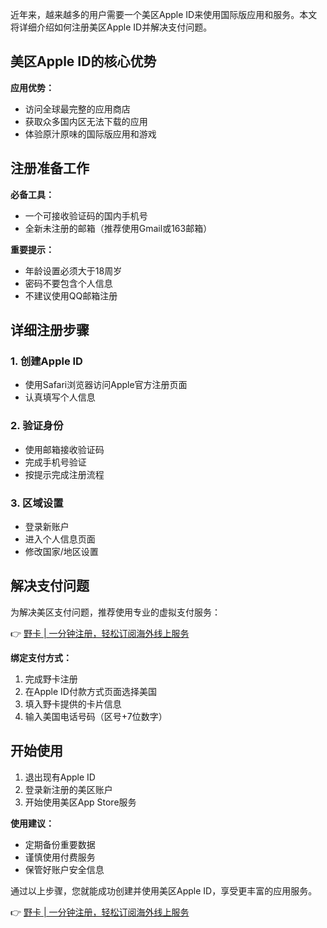 近年来，越来越多的用户需要一个美区Apple ID来使用国际版应用和服务。本文将详细介绍如何注册美区Apple ID并解决支付问题。

## 美区Apple ID的核心优势

**应用优势：**
- 访问全球最完整的应用商店
- 获取众多国内区无法下载的应用
- 体验原汁原味的国际版应用和游戏

## 注册准备工作

**必备工具：**
- 一个可接收验证码的国内手机号
- 全新未注册的邮箱（推荐使用Gmail或163邮箱）

**重要提示：**
- 年龄设置必须大于18周岁
- 密码不要包含个人信息
- 不建议使用QQ邮箱注册

## 详细注册步骤

### 1. 创建Apple ID
- 使用Safari浏览器访问Apple官方注册页面
- 认真填写个人信息

### 2. 验证身份
- 使用邮箱接收验证码
- 完成手机号验证
- 按提示完成注册流程

### 3. 区域设置
- 登录新账户
- 进入个人信息页面
- 修改国家/地区设置

## 解决支付问题

为解决美区支付问题，推荐使用专业的虚拟支付服务：

👉 [野卡 | 一分钟注册，轻松订阅海外线上服务](https://bit.ly/bewildcard)

**绑定支付方式：**
1. 完成野卡注册
2. 在Apple ID付款方式页面选择美国
3. 填入野卡提供的卡片信息
4. 输入美国电话号码（区号+7位数字）

## 开始使用

1. 退出现有Apple ID
2. 登录新注册的美区账户
3. 开始使用美区App Store服务

**使用建议：**
- 定期备份重要数据
- 谨慎使用付费服务
- 保管好账户安全信息

通过以上步骤，您就能成功创建并使用美区Apple ID，享受更丰富的应用服务。

👉 [野卡 | 一分钟注册，轻松订阅海外线上服务](https://bit.ly/bewildcard)